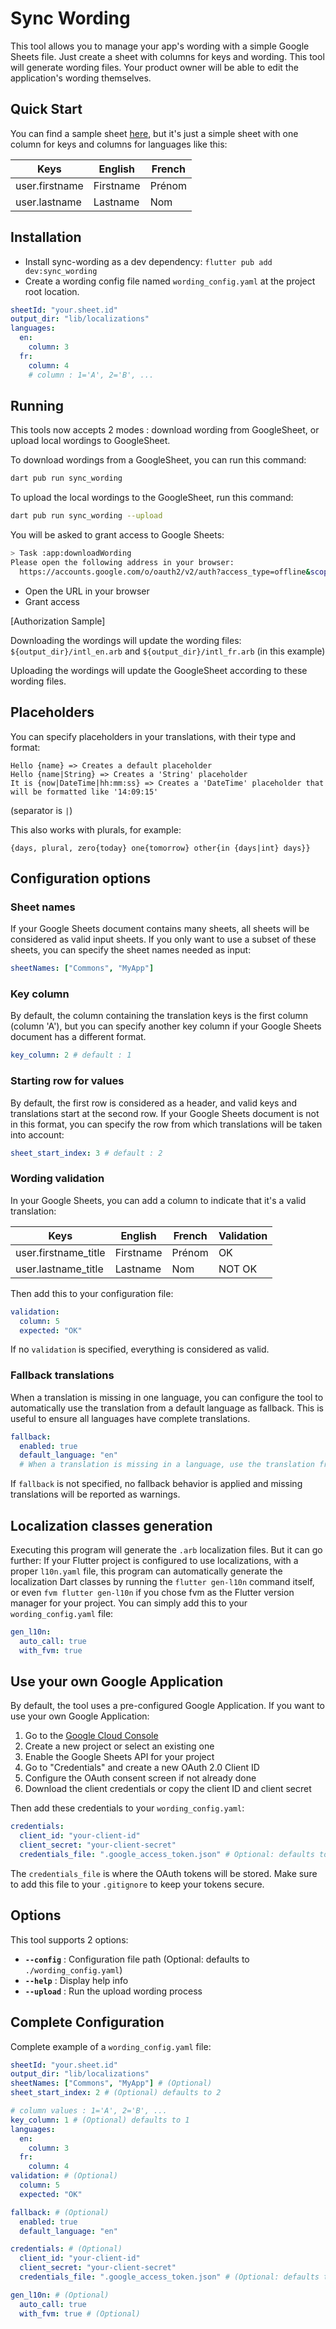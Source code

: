 # Sync Wording

This tool allows you to manage your app's wording with a simple Google Sheets file. Just create a sheet with columns for keys and wording. This tool will generate wording files. Your product owner will be able to edit the application's wording themselves.

## Quick Start

You can find a sample sheet [here](https://docs.google.com/spreadsheets/d/18Zf_XSU80j_I_VOp9Z4ShdOeUydR6Odyty-ExGBZaz4/edit?usp=sharing), but it's just a simple sheet with one column for keys and columns for languages like this:

| Keys           | English   | French |
| -------------- | --------- | ------ |
| user.firstname | Firstname | Prénom |
| user.lastname  | Lastname  | Nom    |

## Installation

- Install sync-wording as a dev dependency: `flutter pub add dev:sync_wording`
- Create a wording config file named `wording_config.yaml` at the project root location.

```yaml
sheetId: "your.sheet.id"
output_dir: "lib/localizations"
languages:
  en:
    column: 3
  fr:
    column: 4
    # column : 1='A', 2='B', ...
```

## Running

This tools now accepts 2 modes : download wording from GoogleSheet, or upload local wordings to GoogleSheet.

To download wordings from a GoogleSheet, you can run this command:

```bash
dart pub run sync_wording
```

To upload the local wordings to the GoogleSheet, run this command:

```bash
dart pub run sync_wording --upload
```

You will be asked to grant access to Google Sheets:

```bash
> Task :app:downloadWording
Please open the following address in your browser:
  https://accounts.google.com/o/oauth2/v2/auth?access_type=offline&scope=...

```

- Open the URL in your browser
- Grant access

[Authorization Sample]

Downloading the wordings will update the wording files: `${output_dir}/intl_en.arb` and `${output_dir}/intl_fr.arb` (in this example)

Uploading the wordings will update the GoogleSheet according to these wording files.

## Placeholders

You can specify placeholders in your translations, with their type and format:

```
Hello {name} => Creates a default placeholder
Hello {name|String} => Creates a 'String' placeholder
It is {now|DateTime|hh:mm:ss} => Creates a 'DateTime' placeholder that will be formatted like '14:09:15'
```

(separator is `|`)

This also works with plurals, for example:

```
{days, plural, zero{today} one{tomorrow} other{in {days|int} days}}
```

## Configuration options

### Sheet names

If your Google Sheets document contains many sheets, all sheets will be considered as valid input sheets.
If you only want to use a subset of these sheets, you can specify the sheet names needed as input:

```yaml
sheetNames: ["Commons", "MyApp"]
```

### Key column

By default, the column containing the translation keys is the first column (column 'A'), but you can specify another key column if your Google Sheets document has a different format.

```yaml
key_column: 2 # default : 1
```

### Starting row for values

By default, the first row is considered as a header, and valid keys and translations start at the second row.
If your Google Sheets document is not in this format, you can specify the row from which translations will be taken into account:

```yaml
sheet_start_index: 3 # default : 2
```

### Wording validation

In your Google Sheets, you can add a column to indicate that it's a valid translation:

| Keys                 | English   | French | Validation |
| -------------------- | --------- | ------ | ---------- |
| user.firstname_title | Firstname | Prénom | OK         |
| user.lastname_title  | Lastname  | Nom    | NOT OK     |

Then add this to your configuration file:

```yaml
validation:
  column: 5
  expected: "OK"
```

If no `validation` is specified, everything is considered as valid.

### Fallback translations

When a translation is missing in one language, you can configure the tool to automatically use the translation from a default language as fallback. This is useful to ensure all languages have complete translations.

```yaml
fallback:
  enabled: true
  default_language: "en"
  # When a translation is missing in a language, use the translation from default_language
```

If `fallback` is not specified, no fallback behavior is applied and missing translations will be reported as warnings.

## Localization classes generation

Executing this program will generate the `.arb` localization files.
But it can go further:
If your Flutter project is configured to use localizations, with a proper `l10n.yaml` file, this program can automatically generate the localization Dart classes by running the `flutter gen-l10n` command itself, or even `fvm flutter gen-l10n` if you chose fvm as the Flutter version manager for your project.
You can simply add this to your `wording_config.yaml` file:

```yaml
gen_l10n:
  auto_call: true
  with_fvm: true
```

## Use your own Google Application

By default, the tool uses a pre-configured Google Application. If you want to use your own Google Application:

1. Go to the [Google Cloud Console](https://console.cloud.google.com/)
2. Create a new project or select an existing one
3. Enable the Google Sheets API for your project
4. Go to "Credentials" and create a new OAuth 2.0 Client ID
5. Configure the OAuth consent screen if not already done
6. Download the client credentials or copy the client ID and client secret

Then add these credentials to your `wording_config.yaml`:

```yaml
credentials:
  client_id: "your-client-id"
  client_secret: "your-client-secret"
  credentials_file: ".google_access_token.json" # Optional: defaults to .google_access_token.json
```

The `credentials_file` is where the OAuth tokens will be stored. Make sure to add this file to your `.gitignore` to keep your tokens secure.

## Options

This tool supports 2 options:

- **`--config`** : Configuration file path (Optional: defaults to `./wording_config.yaml`)
- **`--help`** : Display help info
- **`--upload`** : Run the upload wording process

## Complete Configuration

Complete example of a `wording_config.yaml` file:

```yaml
sheetId: "your.sheet.id"
output_dir: "lib/localizations"
sheetNames: ["Commons", "MyApp"] # (Optional)
sheet_start_index: 2 # (Optional) defaults to 2

# column values : 1='A', 2='B', ...
key_column: 1 # (Optional) defaults to 1
languages:
  en:
    column: 3
  fr:
    column: 4
validation: # (Optional)
  column: 5
  expected: "OK"

fallback: # (Optional)
  enabled: true
  default_language: "en"

credentials: # (Optional)
  client_id: "your-client-id"
  client_secret: "your-client-secret"
  credentials_file: ".google_access_token.json" # (Optional: defaults to .google_access_token.json)

gen_l10n: # (Optional)
  auto_call: true
  with_fvm: true # (Optional)
```
